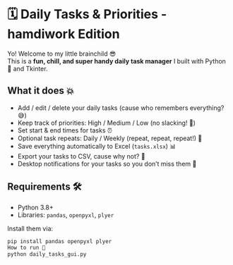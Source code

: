 # 🗓️ Daily Tasks & Priorities - hamdiwork Edition

Yo! Welcome to my little brainchild 😎  
This is a **fun, chill, and super handy daily task manager** I built with Python 🐍 and Tkinter.  

## What it does 💥
- Add / edit / delete your daily tasks (cause who remembers everything? 😅)  
- Keep track of priorities: High / Medium / Low (no slacking! 💪)  
- Set start & end times for tasks ⏰  
- Optional task repeats: Daily / Weekly (repeat, repeat, repeat!) 🔁  
- Save everything automatically to Excel (`tasks.xlsx`) 📊  
- Export your tasks to CSV, cause why not? 💾  
- Desktop notifications for your tasks so you don’t miss them 🔔  

## Requirements 🛠️
- Python 3.8+  
- Libraries: `pandas`, `openpyxl`, `plyer`  

Install them via:  
```bash
pip install pandas openpyxl plyer
How to run 🚀
python daily_tasks_gui.py
